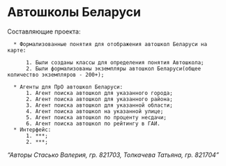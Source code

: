 # Автошколы Беларуси

Составляющие проекта:

      * Формализованные понятия для отображения автошкол Беларуси на карте:

          1. Были созданы классы для определения понятия Автошкола;
          2. Были формализованы экземпляры автошкол Беларуси(общее количество экземпляров - 200+);

      * Агенты для ПрО автошкол Беларуси:
          1. Агент поиска автошкол для указанного города;
          2. Агент поиска автошкол для указанного района;
          3. Агент поиска автошкол для указанной области;
          4. Агент поиска автошкол на указанной улице;
          5. Агент поиска автошкол по проценту несдачи;
          6. Агент поиска автошкол по рейтингу в ГАИ.
      * Интерфейс:
          1. ***;
          2. ***;
    
_“Авторы Стасько Валерия, гр. 821703, Толкачева Татьяна, гр. 821704”_
